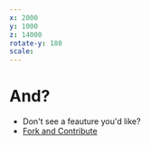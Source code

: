 ```yaml
---
x: 2000
y: 1000
z: 14000
rotate-y: 180
scale:
---
```


# And?

* Don't see a feauture you'd like?
* [Fork and Contribute](http://github.com/GSA/digital-strategy-report-generator/)